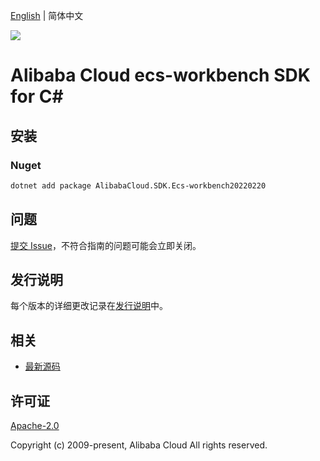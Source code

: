 [English](README.md) | 简体中文

![](https://aliyunsdk-pages.alicdn.com/icons/AlibabaCloud.svg)

# Alibaba Cloud ecs-workbench SDK for C#

## 安装

### Nuget

```bash
dotnet add package AlibabaCloud.SDK.Ecs-workbench20220220
```

## 问题

[提交 Issue](https://github.com/aliyun/alibabacloud-csharp-sdk/issues/new)，不符合指南的问题可能会立即关闭。

## 发行说明

每个版本的详细更改记录在[发行说明](./ChangeLog.md)中。

## 相关

* [最新源码](https://github.com/aliyun/alibabacloud-csharp-sdk/)

## 许可证

[Apache-2.0](http://www.apache.org/licenses/LICENSE-2.0)

Copyright (c) 2009-present, Alibaba Cloud All rights reserved.
